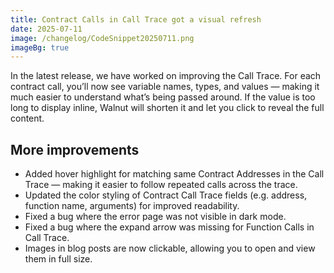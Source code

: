 ```yaml
---
title: Contract Calls in Call Trace got a visual refresh
date: 2025-07-11
image: /changelog/CodeSnippet20250711.png
imageBg: true
---
```


In the latest release, we have worked on improving the Call Trace. For each contract call, you’ll now see variable names, types, and values — making it much easier to understand what’s being passed around. If the value is too long to display inline, Walnut will shorten it and let you click to reveal the full content.

## More improvements

- Added hover highlight for matching same Contract Addresses in the Call Trace — making it easier to follow repeated calls across the trace.
- Updated the color styling of Contract Call Trace fields (e.g. address, function name, arguments) for improved readability.
- Fixed a bug where the error page was not visible in dark mode.
- Fixed a bug where the expand arrow was missing for Function Calls in Call Trace.
- Images in blog posts are now clickable, allowing you to open and view them in full size.
